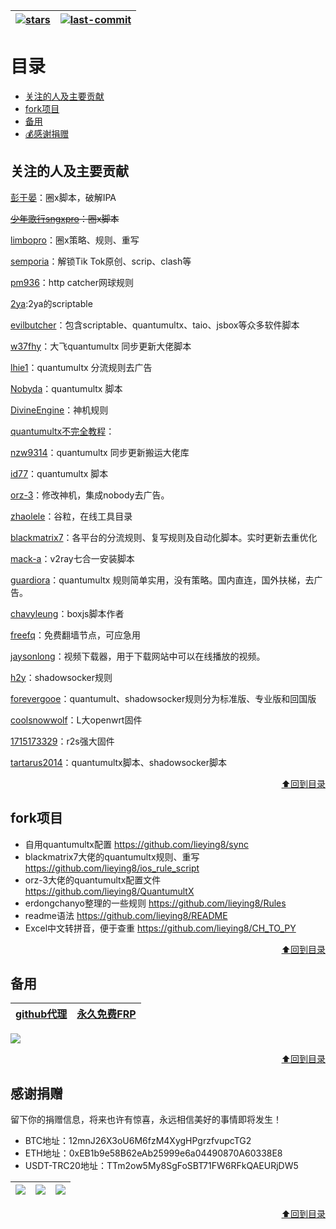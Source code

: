 | [![stars](https://img.shields.io/github/stars/lieying8/sync)](https://github.com/lieying8/sync/stargazers) | [![last-commit](https://img.shields.io/github/last-commit/lieying8/sync)](https://github.com/lieying8/sync) |
|:--:|:--:|

<a name="top-of-document"></a>

# 目录
  - [关注的人及主要贡献](#关注的人及主要贡献)
  - [fork项目](#fork项目)
  - [备用](#备用)
  - [💰感谢捐赠](#感谢捐赠)

## 关注的人及主要贡献 
[彭于晏](https://github.com/89996462)：圈x脚本，破解IPA

~~[少年歌行sngxpro](https://github.com/sngxpro)：圈x脚本~~

[limbopro](https://github.com/limbopro)：圈x策略、规则、重写

[semporia](https://github.com/Semporia)：解锁Tik Tok原创、scrip、clash等

[pm936](https://github.com/pm936/httpcatcher)：http catcher网球规则

[2ya](https://github.com/dompling/Scriptable):2ya的scriptable

[evilbutcher](https://github.com/evilbutcher?tab=repositories)：包含scriptable、quantumultx、taio、jsbox等众多软件脚本

[w37fhy](https://github.com/w37fhy/QuantumultX)：大飞quantumultx 同步更新大佬脚本

[lhie1](https://github.com/lhie1/Rules/tree/master)：quantumultx 分流规则去广告

[Nobyda](https://github.com/NobyDa/Script/tree/master)：quantumultx 脚本

[DivineEngine](https://github.com/DivineEngine)：神机规则

[quantumultx不完全教程](https://www.notion.so/Quantumult-X-1d32ddc6e61c4892ad2ec5ea47f00917)：

[nzw9314](https://github.com/nzw9314/QuantumultX/tree/master)：quantumultx 同步更新搬运大佬库

[id77](https://github.com/id77/QuantumultX)：quantumultx 脚本

[orz-3](https://github.com/Orz-3/QuantumultX)：修改神机，集成nobody去广告。

[zhaolele](https://github.com/zhaoolee/ChromeAppHeroes)：谷粒，在线工具目录

[blackmatrix7](https://github.com/blackmatrix7/ios_rule_script)：各平台的分流规则、复写规则及自动化脚本。实时更新去重优化

[mack-a](https://github.com/mack-a/v2ray-agent)：v2ray七合一安装脚本

[guardiora](https://github.com/guardiora/QuantumultX)：quantumultx 规则简单实用，没有策略。国内直连，国外扶梯，去广告。

[chavyleung](https://github.com/chavyleung/scripts)：boxjs脚本作者

[freefq](https://github.com/freefq/free)：免费翻墙节点，可应急用

[jaysonlong](https://github.com/jaysonlong/webvideo-downloader)：视频下载器，用于下载网站中可以在线播放的视频。

[h2y](https://github.com/h2y/Shadowrocket-ADBlock-Rules)：shadowsocker规则

[forevergooe](https://github.com/forevergooe/Profiles)：quantumult、shadowsocker规则分为标准版、专业版和回国版

[coolsnowwolf](https://github.com/coolsnowwolf/lede)：L大openwrt固件

[1715173329](https://github.com/1715173329/nanopi-r2s-openwrt)：r2s强大固件

[tartarus2014](https://github.com/Tartarus2014)：quantumultx脚本、shadowsocker脚本

<p align="right">
  <a href="#top-of-document">⬆️回到目录</a>
</p>

## fork项目
- 自用quantumultx配置 https://github.com/lieying8/sync
- blackmatrix7大佬的quantumultx规则、重写 https://github.com/lieying8/ios_rule_script 
- orz-3大佬的quantumultx配置文件 https://github.com/lieying8/QuantumultX
- erdongchanyo整理的一些规则  https://github.com/lieying8/Rules  
- readme语法 https://github.com/lieying8/README 
- Excel中文转拼音，便于查重 https://github.com/lieying8/CH_TO_PY

<p align="right">
  <a href="#top-of-document">⬆️回到目录</a>
</p>

## 备用
| [github代理](https://ghproxy.com/) | [永久免费FRP](https://freefrp.net/) |
|---|---|

![](https://raw.githubusercontent.com/lieying8/sync/main/draw.io/test.svg)

<p align="right">
  <a href="#top-of-document">⬆️回到目录</a>
</p>

## 感谢捐赠

留下你的捐赠信息，将来也许有惊喜，永远相信美好的事情即将发生！

- BTC地址：12mnJ26X3oU6M6fzM4XygHPgrzfvupcTG2
- ETH地址：0xEB1b9e58B62eAb25999e6a04490870A60338E8
- USDT-TRC20地址：TTm2ow5My8SgFoSBT71FW6RFkQAEURjDW5
  
| [![](https://raw.githubusercontent.com/lieying8/sync/main/icon/btc.png)](https://raw.githubusercontent.com/lieying8/sync/main/icon/btc.png) | [![](https://raw.githubusercontent.com/lieying8/sync/main/icon/eth.png)](https://raw.githubusercontent.com/lieying8/sync/main/icon/eth.png) | [![](https://raw.githubusercontent.com/lieying8/sync/main/icon/usdt.png)](https://raw.githubusercontent.com/lieying8/sync/main/icon/usdt.png) |
|:--:|:--:|:---:|


<p align="right">
  <a href="#top-of-document">⬆️回到目录</a>
</p>


